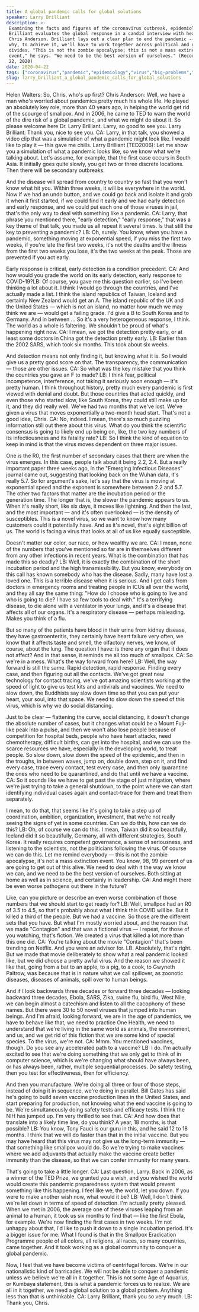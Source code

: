 ```yaml
---
title: A global pandemic calls for global solutions
speaker: Larry Brilliant
description: >-
 Examining the facts and figures of the coronavirus outbreak, epidemiologist Larry
 Brilliant evaluates the global response in a candid interview with head of TED
 Chris Anderson. Brilliant lays out a clear plan to end the pandemic -- and shows
 why, to achieve it, we'll have to work together across political and geographical
 divides. "This is not the zombie apocalypse; this is not a mass extinction
 event," he says. "We need to be the best version of ourselves." (Recorded April
 22, 2020)
date: 2020-04-22
tags: ["coronavirus","pandemic","epidemiology","virus","big-problems","global-issues","collaboration","science"]
slug: larry_brilliant_a_global_pandemic_calls_for_global_solutions
---
```


Helen Walters: So, Chris, who's up first? Chris Anderson: Well, we have a man who's worried
about pandemics pretty much his whole life. He played an absolutely key role, more than 40
years ago, in helping the world get rid of the scourge of smallpox. And in 2006, he came
to TED to warn the world of the dire risk of a global pandemic, and what we might do about
it. So please welcome here Dr. Larry Brilliant. Larry, so good to see you. Larry Brilliant:
Thank you, nice to see you. CA: Larry, in that talk, you showed a video clip that was a
simulation of what a pandemic might look like. I would like to play it — this gave me
chills. Larry Brilliant (TED2006): Let me show you a simulation of what a pandemic looks
like, so we know what we're talking about. Let's assume, for example, that the first case
occurs in South Asia. It initially goes quite slowly, you get two or three discrete
locations. Then there will be secondary outbreaks.

And the disease will spread from country to country so fast that you won't know what hit
you. Within three weeks, it will be everywhere in the world. Now if we had an undo button,
and we could go back and isolate it and grab it when it first started, if we could find it
early and we had early detection and early response, and we could put each one of those
viruses in jail, that's the only way to deal with something like a pandemic. CA: Larry,
that phrase you mentioned there, "early detection," "early response," that was a key theme
of that talk, you made us all repeat it several times. Is that still the key to preventing
a pandemic? LB: Oh, surely. You know, when you have a pandemic, something moving at
exponential speed, if you miss the first two weeks, if you're late the first two weeks,
it's not the deaths and the illness from the first two weeks you lose, it's the two weeks
at the peak. Those are prevented if you act early.

Early response is critical, early detection is a condition precedent. CA: And how would you
grade the world on its early detection, early response to COVID-19?LB: Of course, you gave
me this question earlier, so I've been thinking a lot about it. I think I would go through
the countries, and I've actually made a list. I think the island republics of Taiwan,
Iceland and certainly New Zealand would get an A. The island republic of the UK and the
United States — which is not an island, no matter how much we may think we are — would get
a failing grade. I'd give a B to South Korea and to Germany. And in between ... So it's a
very heterogeneous response, I think. The world as a whole is faltering. We shouldn't be
proud of what's happening right now. CA: I mean, we got the detection pretty early, or at
least some doctors in China got the detection pretty early. LB: Earlier than the 2002 SARS,
which took six months. This took about six weeks.

And detection means not only finding it, but knowing what it is. So I would give us a
pretty good score on that. The transparency, the communication — those are other
issues. CA: So what was the key mistake that you think the countries you gave an F to
made? LB: I think fear, political incompetence, interference, not taking it seriously soon
enough — it's pretty human. I think throughout history, pretty much every pandemic is
first viewed with denial and doubt. But those countries that acted quickly, and even those
who started slow, like South Korea, they could still make up for it, and they did really
well. We've had two months that we've lost. We've given a virus that moves exponentially a
two-month head start. That's not a good idea, Chris. CA: No, indeed. I mean, there's so
much puzzling information still out there about this virus. What do you think the
scientific consensus is going to likely end up being on, like, the two key numbers of its
infectiousness and its fatality rate? LB: So I think the kind of equation to keep in mind
is that the virus moves dependent on three major issues.

One is the R0, the first number of secondary cases that there are when the virus emerges.
In this case, people talk about it being 2.2, 2.4. But a really important paper three
weeks ago, in the "Emerging Infectious Diseases" journal came out, suggesting that looking
back on the Wuhan data, it's really 5.7. So for argument's sake, let's say that the virus
is moving at exponential speed and the exponent is somewhere between 2.2 and 5.7. The
other two factors that matter are the incubation period or the generation time. The longer
that is, the slower the pandemic appears to us. When it's really short, like six days, it
moves like lightning. And then the last, and the most important — and it's often
overlooked — is the density of susceptibles. This is a novel virus, so we want to know how
many customers could it potentially have. And as it's novel, that's eight billion of us.
The world is facing a virus that looks at all of us like equally susceptible.

Doesn't matter our color, our race, or how wealthy we are. CA: I mean, none of the numbers
that you've mentioned so far are in themselves different from any other infections in
recent years. What is the combination that has made this so deadly? LB: Well, it is exactly
the combination of the short incubation period and the high transmissibility. But you
know, everybody on this call has known somebody who has the disease. Sadly, many have lost
a loved one. This is a terrible disease when it is serious. And I get calls from doctors
in emergency rooms and treating people in ICUs all over the world, and they all say the
same thing: "How do I choose who is going to live and who is going to die? I have so few
tools to deal with." It's a terrifying disease, to die alone with a ventilator in your
lungs, and it's a disease that affects all of our organs. It's a respiratory disease —
perhaps misleading. Makes you think of a flu.

But so many of the patients have blood in their urine from kidney disease, they have
gastroenteritis, they certainly have heart failure very often, we know that it affects
taste and smell, the olfactory nerves, we know, of course, about the lung. The question I
have: is there any organ that it does not affect? And in that sense, it reminds me all too
much of smallpox. CA: So we're in a mess. What's the way forward from here? LB: Well, the
way forward is still the same. Rapid detection, rapid response. Finding every case, and
then figuring out all the contacts. We've got great new technology for contact tracing,
we've got amazing scientists working at the speed of light to give us test kits and
antivirals and vaccines. We need to slow down, the Buddhists say slow down time so that
you can put your heart, your soul, into that space. We need to slow down the speed of this
virus, which is why we do social distancing.

Just to be clear — flattening the curve, social distancing, it doesn't change the absolute
number of cases, but it changes what could be a Mount Fuji-like peak into a pulse, and
then we won't also lose people because of competition for hospital beds, people who have
heart attacks, need chemotherapy, difficult births, can get into the hospital, and we can
use the scarce resources we have, especially in the developing world, to treat people. So
slow down, slow down the speed of the epidemic, and then in the troughs, in between waves,
jump on, double down, step on it, and find every case, trace every contact, test every
case, and then only quarantine the ones who need to be quarantined, and do that until we
have a vaccine. CA: So it sounds like we have to get past the stage of just mitigation,
where we're just trying to take a general shutdown, to the point where we can start
identifying individual cases again and contact-trace for them and treat them
separately.

I mean, to do that, that seems like it's going to take a step up of coordination,
ambition, organization, investment, that we're not really seeing the signs of yet in some
countries. Can we do this, how can we do this? LB: Oh, of course we can do this. I mean,
Taiwan did it so beautifully, Iceland did it so beautifully, Germany, all with different
strategies, South Korea. It really requires competent governance, a sense of seriousness,
and listening to the scientists, not the politicians following the virus. Of course we can
do this. Let me remind everybody — this is not the zombie apocalypse, it's not a mass
extinction event. You know, 98, 99 percent of us are going to get out of this alive. We
need to deal with it the way we know we can, and we need to be the best version of
ourselves. Both sitting at home as well as in science, and certainly in leadership. CA: And
might there be even worse pathogens out there in the future?

Like, can you picture or describe an even worse combination of those numbers that we
should start to get ready for? LB: Well, smallpox had an R0 of 3.5 to 4.5, so that's
probably about what I think this COVID will be. But it killed a third of the people. But
we had a vaccine. So those are the different sets that you have. But what I'm mostly
worried about, and the reason that we made "Contagion" and that was a fictional virus — I
repeat, for those of you watching, that's fiction. We created a virus that killed a lot
more than this one did. CA: You're talking about the movie "Contagion" that's been trending
on Netflix. And you were an advisor for. LB: Absolutely, that's right. But we made that
movie deliberately to show what a real pandemic looked like, but we did choose a pretty
awful virus. And the reason we showed it like that, going from a bat to an apple, to a
pig, to a cook, to Gwyneth Paltrow, was because that is in nature what we call spillover,
as zoonotic diseases, diseases of animals, spill over to human beings.

And if I look backwards three decades or forward three decades — looking backward three
decades, Ebola, SARS, Zika, swine flu, bird flu, West Nile, we can begin almost a
catechism and listen to all the cacophony of these names. But there were 30 to 50 novel
viruses that jumped into human beings. And I'm afraid, looking forward, we are in the age
of pandemics, we have to behave like that, we need to practice One Health, we need to
understand that we're living in the same world as animals, the environment, and us, and we
get rid of this fiction that we are some kind of special species. To the virus, we're
not. CA: Mmm. You mentioned vaccines, though. Do you see any accelerated path to a
vaccine? LB: I do. I'm actually excited to see that we're doing something that we only get
to think of in computer science, which is we're changing what should have always been, or
has always been, rather, multiple sequential processes. Do safety testing, then you test
for effectiveness, then for efficiency.

And then you manufacture. We're doing all three or four of those steps, instead of doing
it in sequence, we're doing in parallel. Bill Gates has said he's going to build seven
vaccine production lines in the United States, and start preparing for production, not
knowing what the end vaccine is going to be. We're simultaneously doing safety tests and
efficacy tests. I think the NIH has jumped up. I'm very thrilled to see that. CA: And how
does that translate into a likely time line, do you think? A year, 18 months, is that
possible? LB: You know, Tony Fauci is our guru in this, and he said 12 to 18 months. I
think that we will do faster than that in the initial vaccine. But you may have heard that
this virus may not give us the long-term immunity — that something like smallpox would do.
So we're trying to make vaccines where we add adjuvants that actually make the vaccine
create better immunity than the disease, so that we can confer immunity for many
years.

That's going to take a little longer. CA: Last question, Larry. Back in 2006, as a winner
of the TED Prize, we granted you a wish, and you wished the world would create this
pandemic preparedness system that would prevent something like this happening. I feel like
we, the world, let you down. If you were to make another wish now, what would it be? LB:
Well, I don't think we're let down in terms of speed of detection. I'm actually pretty
pleased. When we met in 2006, the average one of these viruses leaping from an animal to a
human, it took us six months to find that — like the first Ebola, for example. We're now
finding the first cases in two weeks. I'm not unhappy about that, I'd like to push it down
to a single incubation period. It's a bigger issue for me. What I found is that in the
Smallpox Eradication Programme people of all colors, all religions, all races, so many
countries, came together. And it took working as a global community to conquer a global
pandemic.

Now, I feel that we have become victims of centrifugal forces. We're in our nationalistic
kind of barricades. We will not be able to conquer a pandemic unless we believe we're all
in it together. This is not some Age of Aquarius, or Kumbaya statement, this is what a
pandemic forces us to realize. We are all in it together, we need a global solution to a
global problem. Anything less than that is unthinkable. CA: Larry Brilliant, thank you so
very much. LB: Thank you, Chris.

<!--
ad_duration=3.33
comment_count=51
event="TED2020"
external_duration=0
external_start_time=0
has_talk_citation=1
intro_duration=11.82
is_subtitle_required="False"
is_talk_featured="True"
language="en"
language_swap="False"
native_language="en"
number_of_related_talks=6
number_of_speakers=2
number_of_subtitled_videos=16
number_of_tags=8
number_of_talk_download_languages=16
number_of_talk_more_resources=1
number_of_talk_recommendations=0
number_of_talks_take_actions=0
post_ad_duration=0.83
published_timestamp="2020-04-24 15:14:12"
recording_date="2020-04-22"
speaker_description="Epidemiologist, philanthropist"
speaker_id=58
speaker_is_published=1
speaker_name="Larry Brilliant"
talk_name="A global pandemic calls for global solutions"
talks_tags=["coronavirus","pandemic","epidemiology","virus","big-problems","global-issues","collaboration","science"]
talks_take_action=[]
url_audio="https://download.ted.com/talks/LarryBrilliant_2020S.mp3?apikey=acme-roadrunner"
url_photo_speaker="https://pe.tedcdn.com/images/ted/3ac94c553a666884a672132af6eda1aa184b514b_254x191.jpg"
url_photo_talk="https://s3.amazonaws.com/talkstar-photos/uploads/8686fcae-da7c-46da-a572-e068425809b7/LarryBrilliant_2020S-embed.jpg"
url_webpage="https://www.ted.com/talks/larry_brilliant_a_global_pandemic_calls_for_global_solutions"
video_type_name="Original Content"
-->